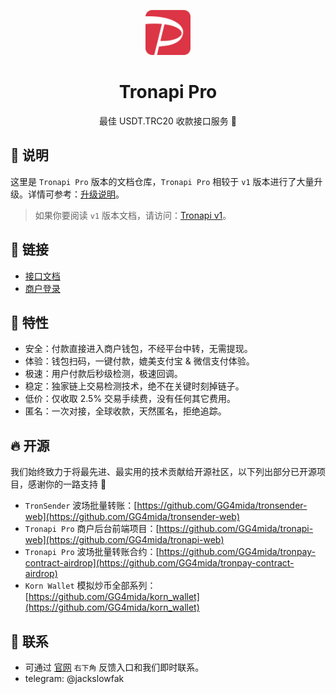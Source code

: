 <p align="center">
  <a href="https://doc.tronapi.com">
    <img width="72" src="https://github.com/GG4mida/tronapi-doc/blob/master/docs/.vuepress/public/images/logo.png?raw=true"/>
  </a>
</p>
<h1 align="center">Tronapi Pro</h1>
<p align="center">
  最佳 USDT.TRC20 收款接口服务 🚀
</p>

## 🙋 说明

这里是 `Tronapi Pro` 版本的文档仓库，`Tronapi Pro` 相较于 `v1` 版本进行了大量升级。详情可参考：[升级说明](https://doc.tronapi.com/upgrade/)。

> 如果你要阅读 `v1` 版本文档，请访问：[Tronapi v1](https://tronapi.com)。

## 🍊 链接

- [接口文档](https://doc.tronapi.com)
- [商户登录](https://pro.tronapi.com)

## 🌼 特性 

- 安全：付款直接进入商户钱包，不经平台中转，无需提现。
- 体验：钱包扫码，一键付款，媲美支付宝 & 微信支付体验。
- 极速：用户付款后秒级检测，极速回调。
- 稳定：独家链上交易检测技术，绝不在关键时刻掉链子。
- 低价：仅收取 2.5% 交易手续费，没有任何其它费用。
- 匿名：一次对接，全球收款，天然匿名，拒绝追踪。

## 🔥 开源

我们始终致力于将最先进、最实用的技术贡献给开源社区，以下列出部分已开源项目，感谢你的一路支持 🤝

- `TronSender` 波场批量转账：[https://github.com/GG4mida/tronsender-web](https://github.com/GG4mida/tronsender-web)
- `Tronapi Pro` 商户后台前端项目：[https://github.com/GG4mida/tronapi-web](https://github.com/GG4mida/tronapi-web)
- `Tronapi Pro` 波场批量转账合约：[https://github.com/GG4mida/tronpay-contract-airdrop](https://github.com/GG4mida/tronpay-contract-airdrop)
- `Korn Wallet` 模拟炒币全部系列：[https://github.com/GG4mida/korn_wallet](https://github.com/GG4mida/korn_wallet)

## 💬 联系

- 可通过 [官网](https://doc.tronapi.com) `右下角` 反馈入口和我们即时联系。
- telegram: @jackslowfak
